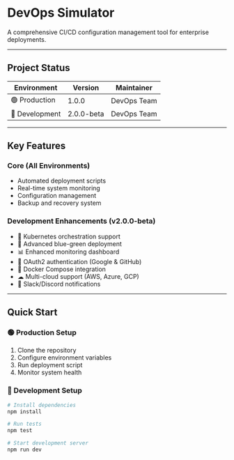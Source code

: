 # DevOps Simulator

A comprehensive CI/CD configuration management tool for enterprise deployments.

---

## Project Status

| Environment | Version | Maintainer  |
|--------------|----------|-------------|
| 🟢 Production | 1.0.0 | DevOps Team |
| 🧪 Development | 2.0.0-beta | DevOps Team |

---

## Key Features

### Core (All Environments)
- Automated deployment scripts  
- Real-time system monitoring  
- Configuration management  
- Backup and recovery system  

### Development Enhancements (v2.0.0-beta)
- 🚀 Kubernetes orchestration support  
- 🔄 Advanced blue-green deployment  
- 📊 Enhanced monitoring dashboard  
- 🔐 OAuth2 authentication (Google & GitHub)  
- 🐳 Docker Compose integration  
- ☁ Multi-cloud support (AWS, Azure, GCP)  
- 🔔 Slack/Discord notifications  

---

## Quick Start

### 🟢 Production Setup
1. Clone the repository  
2. Configure environment variables  
3. Run deployment script  
4. Monitor system health  

### 🧪 Development Setup
```bash
# Install dependencies
npm install

# Run tests
npm test

# Start development server
npm run dev